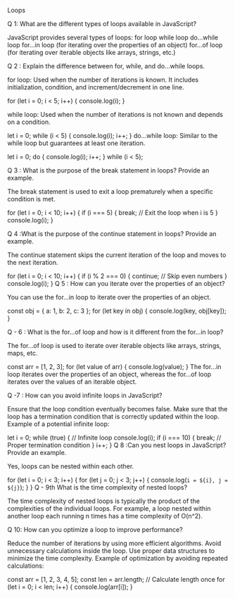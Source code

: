 Loops 

Q 1: What are the different types of loops available in JavaScript?

JavaScript provides several types of loops:
for loop
while loop
do...while loop
for...in loop (for iterating over the properties of an object)
for...of loop (for iterating over iterable objects like arrays, strings, etc.)

Q 2 : Explain the difference between for, while, and do...while loops.

for loop: Used when the number of iterations is known. It includes initialization, condition, and increment/decrement in one line.

for (let i = 0; i < 5; i++) {
    console.log(i);
}

while loop: Used when the number of iterations is not known and depends on a condition.

let i = 0;
while (i < 5) {
    console.log(i);
    i++;
}
do...while loop: Similar to the while loop but guarantees at least one iteration.

let i = 0;
do {
    console.log(i);
    i++;
} while (i < 5);

Q 3 : What is the purpose of the break statement in loops? Provide an example.

The break statement is used to exit a loop prematurely when a specific condition is met.

for (let i = 0; i < 10; i++) {
    if (i === 5) {
        break; // Exit the loop when i is 5
    }
    console.log(i);
}

Q 4 :What is the purpose of the continue statement in loops? Provide an example.

The continue statement skips the current iteration of the loop and moves to the next iteration.

for (let i = 0; i < 10; i++) {
    if (i % 2 === 0) {
        continue; // Skip even numbers
    }
    console.log(i);
}
Q 5 : How can you iterate over the properties of an object?

You can use the for...in loop to iterate over the properties of an object.

const obj = { a: 1, b: 2, c: 3 };
for (let key in obj) {
    console.log(key, obj[key]);
}

Q - 6 : What is the for...of loop and how is it different from the for...in loop?

The for...of loop is used to iterate over iterable objects like arrays, strings, maps, etc.

const arr = [1, 2, 3];
for (let value of arr) {
    console.log(value);
}
The for...in loop iterates over the properties of an object, whereas the for...of loop iterates over the values of an iterable object.

Q -7 : How can you avoid infinite loops in JavaScript?

Ensure that the loop condition eventually becomes false.
Make sure that the loop has a termination condition that is correctly updated within the loop.
Example of a potential infinite loop:

let i = 0;
while (true) { // Infinite loop
    console.log(i);
    if (i === 10) {
        break; // Proper termination condition
    }
    i++;
}
Q 8 :Can you nest loops in JavaScript? Provide an example.

Yes, loops can be nested within each other.

for (let i = 0; i < 3; i++) {
    for (let j = 0; j < 3; j++) {
        console.log(`i = ${i}, j = ${j}`);
    }
}
Q - 9th What is the time complexity of nested loops?

The time complexity of nested loops is typically the product of the complexities of the individual loops. For example, a loop nested within another loop each running n times has a time complexity of O(n^2).

Q  10: How can you optimize a loop to improve performance?

Reduce the number of iterations by using more efficient algorithms.
Avoid unnecessary calculations inside the loop.
Use proper data structures to minimize the time complexity.
Example of optimization by avoiding repeated calculations:

const arr = [1, 2, 3, 4, 5];
const len = arr.length; // Calculate length once
for (let i = 0; i < len; i++) {
    console.log(arr[i]);
}
